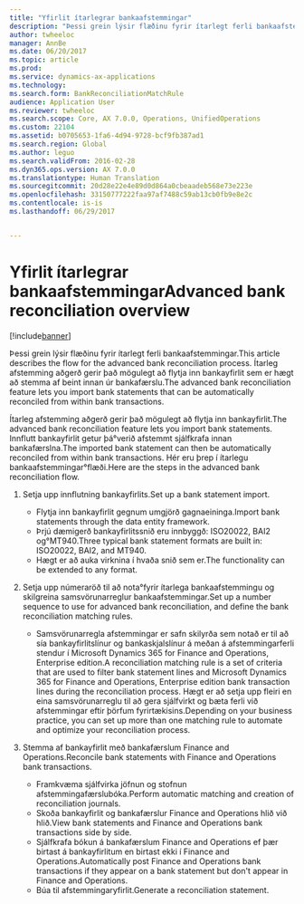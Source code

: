 ```yaml
---
title: "Yfirlit ítarlegrar bankaafstemmingar"
description: "Þessi grein lýsir flæðinu fyrir ítarlegt ferli bankaafstemmingar. Ítarleg afstemming aðgerð gerir það mögulegt að flytja inn bankayfirlit sem er hægt að stemma af beint innan úr bankafærslu."
author: twheeloc
manager: AnnBe
ms.date: 06/20/2017
ms.topic: article
ms.prod: 
ms.service: dynamics-ax-applications
ms.technology: 
ms.search.form: BankReconciliationMatchRule
audience: Application User
ms.reviewer: twheeloc
ms.search.scope: Core, AX 7.0.0, Operations, UnifiedOperations
ms.custom: 22104
ms.assetid: b0705653-1fa6-4d94-9728-bcf9fb387ad1
ms.search.region: Global
ms.author: leguo
ms.search.validFrom: 2016-02-28
ms.dyn365.ops.version: AX 7.0.0
ms.translationtype: Human Translation
ms.sourcegitcommit: 20d28e22e4e89d0d864a0cbeaadeb568e73e223e
ms.openlocfilehash: 33150777222faa97af7488c59ab13cb0fb9e8e2c
ms.contentlocale: is-is
ms.lasthandoff: 06/29/2017


---
```


# <a name="advanced-bank-reconciliation-overview"></a><span data-ttu-id="ba160-104">Yfirlit ítarlegrar bankaafstemmingar</span><span class="sxs-lookup"><span data-stu-id="ba160-104">Advanced bank reconciliation overview</span></span>

[!include[banner](../includes/banner.md)]


<span data-ttu-id="ba160-105">Þessi grein lýsir flæðinu fyrir ítarlegt ferli bankaafstemmingar.</span><span class="sxs-lookup"><span data-stu-id="ba160-105">This article describes the flow for the advanced bank reconciliation process.</span></span> <span data-ttu-id="ba160-106">Ítarleg afstemming aðgerð gerir það mögulegt að flytja inn bankayfirlit sem er hægt að stemma af beint innan úr bankafærslu.</span><span class="sxs-lookup"><span data-stu-id="ba160-106">The advanced bank reconciliation feature lets you import bank statements that can be automatically reconciled from within bank transactions.</span></span>

<span data-ttu-id="ba160-107">Ítarleg afstemming aðgerð gerir það mögulegt að flytja inn bankayfirlit.</span><span class="sxs-lookup"><span data-stu-id="ba160-107">The advanced bank reconciliation feature lets you import bank statements.</span></span> <span data-ttu-id="ba160-108">Innflutt bankayfirlit getur þá°verið afstemmt sjálfkrafa innan bankafærslna.</span><span class="sxs-lookup"><span data-stu-id="ba160-108">The imported bank statement can then be automatically reconciled from within bank transactions.</span></span> <span data-ttu-id="ba160-109">Hér eru þrep í ítarlegu bankaafstemmingar°flæði.</span><span class="sxs-lookup"><span data-stu-id="ba160-109">Here are the steps in the advanced bank reconciliation flow.</span></span>

1.  <span data-ttu-id="ba160-110">Setja upp innflutning bankayfirlits.</span><span class="sxs-lookup"><span data-stu-id="ba160-110">Set up a bank statement import.</span></span>
    -   <span data-ttu-id="ba160-111">Flytja inn bankayfirlit gegnum umgjörð gagnaeininga.</span><span class="sxs-lookup"><span data-stu-id="ba160-111">Import bank statements through the data entity framework.</span></span>
    -   <span data-ttu-id="ba160-112">Þrjú dæmigerð bankayfirlitssnið eru innbyggð: ISO20022, BAI2 og°MT940.</span><span class="sxs-lookup"><span data-stu-id="ba160-112">Three typical bank statement formats are built in: ISO20022, BAI2, and MT940.</span></span>
    -   <span data-ttu-id="ba160-113">Hægt er að auka virknina í hvaða snið sem er.</span><span class="sxs-lookup"><span data-stu-id="ba160-113">The functionality can be extended to any format.</span></span>

2.  <span data-ttu-id="ba160-114">Setja upp númeraröð til að nota°fyrir ítarlega bankaafstemmingu og skilgreina samsvörunarreglur bankaafstemmingar.</span><span class="sxs-lookup"><span data-stu-id="ba160-114">Set up a number sequence to use for advanced bank reconciliation, and define the bank reconciliation matching rules.</span></span>
    -   <span data-ttu-id="ba160-115">Samsvörunarregla afstemmingar er safn skilyrða sem notað er til að sía bankayfirlitslínur og bankaskjalslínur á meðan á afstemmingarferli stendur í Microsoft Dynamics 365 for Finance and Operations, Enterprise edition.</span><span class="sxs-lookup"><span data-stu-id="ba160-115">A reconciliation matching rule is a set of criteria that are used to filter bank statement lines and Microsoft Dynamics 365 for Finance and Operations, Enterprise edition bank transaction lines during the reconciliation process.</span></span> <span data-ttu-id="ba160-116">Hægt er að setja upp fleiri en eina samsvörunarreglu til að gera sjálfvirkt og bæta ferli við afstemmingar eftir þörfum fyrirtækisins.</span><span class="sxs-lookup"><span data-stu-id="ba160-116">Depending on your business practice, you can set up more than one matching rule to automate and optimize your reconciliation process.</span></span>

3.  <span data-ttu-id="ba160-117">Stemma af bankayfirlit með bankafærslum Finance and Operations.</span><span class="sxs-lookup"><span data-stu-id="ba160-117">Reconcile bank statements with Finance and Operations bank transactions.</span></span>
    -   <span data-ttu-id="ba160-118">Framkvæma sjálfvirka jöfnun og stofnun afstemmingafærslubóka.</span><span class="sxs-lookup"><span data-stu-id="ba160-118">Perform automatic matching and creation of reconciliation journals.</span></span>
    -   <span data-ttu-id="ba160-119">Skoða bankayfirlit og bankafærslur Finance and Operations hlið við hlið.</span><span class="sxs-lookup"><span data-stu-id="ba160-119">View bank statements and Finance and Operations bank transactions side by side.</span></span>
    -   <span data-ttu-id="ba160-120">Sjálfkrafa bókun á bankafærslum Finance and Operations ef þær birtast á bankayfirlitum en birtast ekki í Finance and Operations.</span><span class="sxs-lookup"><span data-stu-id="ba160-120">Automatically post Finance and Operations bank transactions if they appear on a bank statement but don't appear in Finance and Operations.</span></span>
    -   <span data-ttu-id="ba160-121">Búa til afstemmingaryfirlit.</span><span class="sxs-lookup"><span data-stu-id="ba160-121">Generate a reconciliation statement.</span></span>






